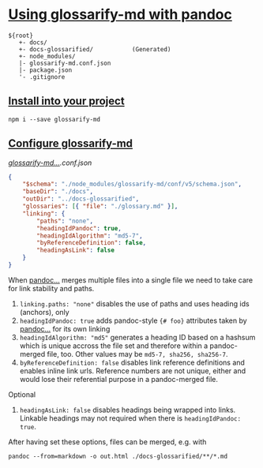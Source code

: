 # [Using glossarify-md with pandoc](#using-glossarify-md-with-pandoc)

    ${root}
       +- docs/
       +- docs-glossarified/           (Generated)
       +- node_modules/
       |- glossarify-md.conf.json
       |- package.json
       '- .gitignore

## [Install into your project](#install-into-your-project)

    npm i --save glossarify-md

## [Configure glossarify-md](#configure-glossarify-md)

*[glossarify-md…][1].conf.json*

```json
{
    "$schema": "./node_modules/glossarify-md/conf/v5/schema.json",
    "baseDir": "./docs",
    "outDir": "../docs-glossarified",
    "glossaries": [{ "file": "./glossary.md" }],
    "linking": {
        "paths": "none",
        "headingIdPandoc": true,
        "headingIdAlgorithm": "md5-7",
        "byReferenceDefinition": false,
        "headingAsLink": false
    }
}
```

When [pandoc…][2] merges multiple files into a single file we need to take care for
link stability and paths.

1.  `linking.paths: "none"` disables the use of paths and uses heading ids
    (anchors), only
2.  `headingIdPandoc: true` adds pandoc-style `{# foo}` attributes taken by
    [pandoc…][2] for its own linking
3.  `headingIdAlgorithm: "md5"` generates a heading ID based on a hashsum which is
    unique accross the file set and therefore within a pandoc-merged file, too. Other
    values may be `md5-7, sha256, sha256-7`.
4.  `byReferenceDefinition: false` disables link reference definitions and enables
    inline link urls. Reference numbers are not unique, either and would lose
    their referential purpose in a pandoc-merged file.

Optional

1.  `headingAsLink: false` disables headings being wrapped into links. Linkable
    headings may not required when there is `headingIdPandoc: true`.

After having set these options, files can be merged, e.g. with

    pandoc --from=markdown -o out.html ./docs-glossarified/**/*.md

[1]: https://github.com/about-code/glossarify-md "This project."

[2]: https://pandoc.org "See pandoc."
